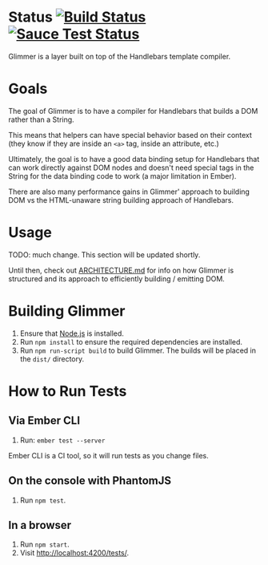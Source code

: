 # Status [![Build Status](https://travis-ci.org/tildeio/glimmer.svg?branch=master)](https://travis-ci.org/tildeio/glimmer) [![Sauce Test Status](https://saucelabs.com/buildstatus/glimmer-ci)](https://saucelabs.com/u/glimmer-ci)

Glimmer is a layer built on top of the Handlebars template compiler.

# Goals

The goal of Glimmer is to have a compiler for Handlebars that
builds a DOM rather than a String.

This means that helpers can have special behavior based on their
context (they know if they are inside an `<a>` tag, inside an
attribute, etc.)

Ultimately, the goal is to have a good data binding setup for
Handlebars that can work directly against DOM nodes and doesn't
need special tags in the String for the data binding code to work
(a major limitation in Ember).

There are also many performance gains in Glimmer' approach to building
DOM vs the HTML-unaware string building approach of Handlebars.

# Usage

TODO: much change. This section will be updated shortly.

Until then, check out [ARCHITECTURE.md](ARCHITECTURE.md) for
info on how Glimmer is structured and its approach to efficiently building / emitting DOM.

# Building Glimmer

1. Ensure that [Node.js](http://nodejs.org/) is installed.
2. Run `npm install` to ensure the required dependencies are installed.
3. Run `npm run-script build` to build Glimmer. The builds will be placed in the `dist/` directory.

# How to Run Tests

## Via Ember CLI

1. Run: `ember test --server`

Ember CLI is a CI tool, so it will run tests as you change files.

## On the console with PhantomJS

1. Run `npm test`.

## In a browser

1. Run `npm start`.
2. Visit <http://localhost:4200/tests/>.
